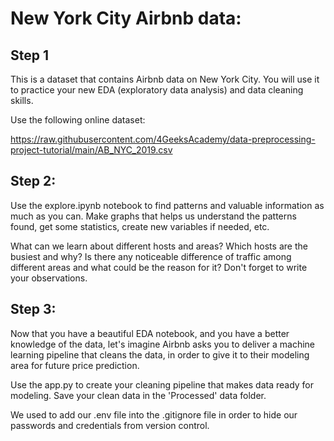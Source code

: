 # New York City Airbnb data:
## Step 1

This is a dataset that contains Airbnb data on New York City. You will use it to practice your new EDA (exploratory data analysis) and data cleaning skills.

Use the following online dataset:

https://raw.githubusercontent.com/4GeeksAcademy/data-preprocessing-project-tutorial/main/AB_NYC_2019.csv

## Step 2:

Use the explore.ipynb notebook to find patterns and valuable information as much as you can. Make graphs that helps us understand the patterns found, get some statistics, create new variables if needed, etc.

What can we learn about different hosts and areas?
Which hosts are the busiest and why?
Is there any noticeable difference of traffic among different areas and what could be the reason for it?
Don't forget to write your observations.

## Step 3:

Now that you have a beautiful EDA notebook, and you have a better knowledge of the data, let's imagine Airbnb asks you to deliver a machine learning pipeline that cleans the data, in order to give it to their modeling area for future price prediction.

Use the app.py to create your cleaning pipeline that makes data ready for modeling. Save your clean data in the 'Processed' data folder.

We used to add our .env file into the .gitignore file in order to hide our passwords and credentials from version control.
